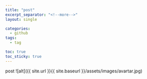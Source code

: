 ```yaml
---
title: "post"
excerpt_separator: "<!--more-->"
layout: single

categories:
  - github
tags:
  - tag

toc: true
toc_sticky: true
---
```


post
![alt]({{ site.url }}{{ site.baseurl }}/assets/images/avartar.jpg)
